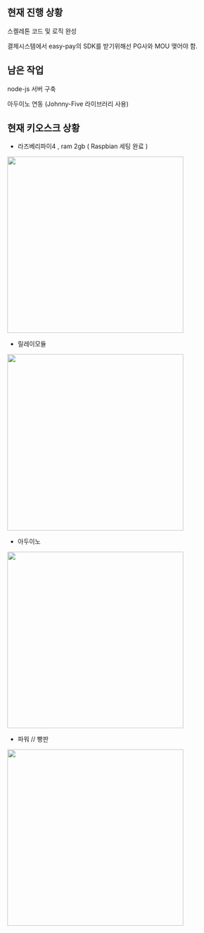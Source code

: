 ## 현재 진행 상황

스켈레톤 코드 및 로직 완성

결제시스템에서 easy-pay의 SDK를 받기위해선 PG사와 MOU 맺어야 함.

## 남은 작업

node-js 서버 구축

아두이노 연동 (Johnny-Five 라이브러리 사용)

## 현재 키오스크 상황
- 라즈베리파이4 , ram 2gb ( Raspbian 세팅 완료 )
<img src="https://user-images.githubusercontent.com/101423695/231194926-6d1c6df3-471b-4c6a-81af-83ebc8bc4b8d.jpg" width="auto" height="400"/>

- 릴레이모듈
<img src="https://user-images.githubusercontent.com/101423695/231195731-1191250b-cf04-478a-92fb-c62578541be6.jpg" width="auto" height="400"/>

- 아두이노
<img src="https://user-images.githubusercontent.com/101423695/231195896-9f3704c0-b634-448f-80a2-d6c269799323.jpg" width="auto" height="400"/>

- 파워 // 빵판
<img src="https://user-images.githubusercontent.com/101423695/231196129-815e0c27-aaf9-4575-8c8d-fdd405fb58ce.jpg" width="auto" height="400"/>
